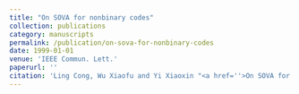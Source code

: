 ```yaml
---
title: "On SOVA for nonbinary codes"
collection: publications
category: manuscripts
permalink: /publication/on-sova-for-nonbinary-codes
date: 1999-01-01
venue: 'IEEE Commun. Lett.'
paperurl: ''
citation: 'Ling Cong, Wu Xiaofu and Yi Xiaoxin "<a href=''>On SOVA for nonbinary codes</a>", IEEE Commun. Lett., vol. 3, pp. 335-337, Dec. 1999.'
---
```

